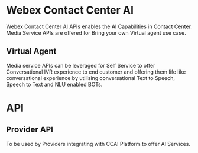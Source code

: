 # Webex Contact Center AI
Webex Contact Center AI APIs enables the AI Capabilities in Contact Center. Media Service APIs are offered for Bring your own Virtual agent use case.
## Virtual Agent
Media service APIs can be leveraged for Self Service to offer Conversational IVR experience to end customer and offering them life like conversational experience by utilising conversational Text to Speech, Speech to Text and NLU enabled BOTs. 

# API
## Provider API
To be used by Providers integrating with CCAI Platform to offer AI Services.
